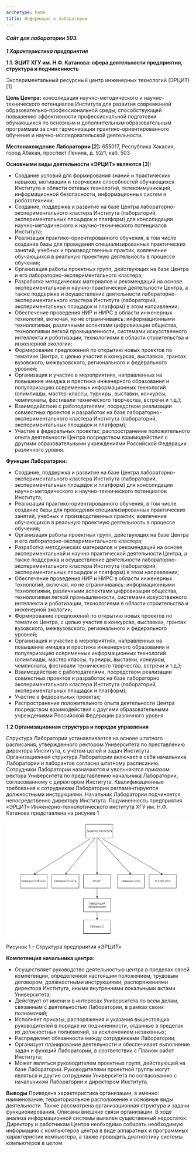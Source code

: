 ```yaml
---
archetype: home
title: Информация о лаборатории
---
```


#### ***Сайт для лаборатории 503.***

***1 Характеристика предприятия***

**1.1. ЭЦИТ ХГУ им. Н.Ф. Катанова: сфера деятельности
предприятия, структура и подчиненность**

Экспериментальный ресурсный центр инженерных технологий (ЭРЦИТ)
[1]

**Цель Центра:** консолидация научно-методического и
научно-технического потенциалов Института для развития современной
образовательно-профессиональной среды, способствующей повышению
эффективности профессиональной подготовки обучающихся по основным и
дополнительным образовательным программам за счет гармонизации
практико-ориентированного обучения и научно-исследовательской
деятельности.

**Местонахождение Лаборатории [2]:** 655017, Республика Хакасия, город
Абакан, проспект Ленина, д. 92/1, каб. 503

**Основными виды деятельности «ЭРЦИТ» являются [3]:**

+ Создание условий для формирования знаний и практических
  навыков, мотивации и творческих способностей обучающихся Института в
  области сетевых технологий, телекоммуникаций, информационной
  безопасности, информационных систем и робототехники;
+ Cоздание, поддержка и развитие на базе Центра лабораторно-экспериментального кластера Института (лабораторий, экспериментальных площадок и платформ) для консолидации научно-методического и научно-технического потенциалов Института;
+ Реализация практико-ориентированного обучения, в том числе
  создание базы для проведения специализированных практических занятий,
  учебных и производственных практик, вовлечение обучающихся в реальную
  проектную деятельность в процессе обучения;
+ Организация работы проектных групп, действующих на базе Центра
  и его лабораторно-экспериментального кластера;
+ Разработка методических материалов и рекомендаций на основе
  экспериментальной и научно-практической деятельности Центра, а также поддержка и осуществление деятельности лабораторно-экспериментального
  кластера Института (лабораторий, экспериментальных площадок и платформ)
  в этом направлении;
+ Обеспечение проведения НИР и НИРС в области инженерных
  технологий, включая, но не ограничиваясь: информационными технологиями,
  различными аспектами цифровизации общества, технологиями легкой
  промышленности, системами искусственного интеллекта и роботизации,
  технологиями в области строительства и инженерной экологии;
+ Формирование предложений по открытию новых проектов по
  тематике Центра, с целью участия в конкурсах, выставках, грантах вузовского,
  межвузовского, регионального и федерального уровней;
+ Организация и участие в мероприятиях, направленных на
  повышение имиджа и престижа инженерного образования и популяризацию
  современных информационных технологий (олимпиады, мастер-классы,
  турниры, выставки, конкурсы, чемпионаты, фестивали технического
  творчества, встречи и т.д.);
+ Взаимодействие с работодателями, посредством реализации
  совместных проектов и разработок на базе лабораторно-экспериментального
  кластера Института (лабораторий, экспериментальных площадок и платформ);
+ Участие в федеральных проектах;
  распространение положительного опыта деятельности Центра
  посредством взаимодействия с другими образовательными учреждениями
  Российской Федерации различного уровня.

**Функции Лаборатории:**

+ Создание, поддержка и развитие на базе Центра лабораторно-экспериментального кластера Института (лабораторий, экспериментальных
  площадок и платформ) для консолидации научно-методического и научно-технического потенциалов Института;
+ Реализация практико-ориентированного обучения, в том числе
  создание базы для проведения специализированных практических занятий, учебных и производственных практик, вовлечение обучающихся в реальную проектную деятельность в процессе обучения;
+ Организация работы проектных групп, действующих на базе Центра
  и его лабораторно-экспериментального кластера;
+ Разработка методических материалов и рекомендаций на основе
  экспериментальной и научно практической деятельности Центра, а также поддержка и осуществление деятельности лабораторно-экспериментального кластера Института (лабораторий, экспериментальных площадок и платформ) в этом направлении;
+ Обеспечение проведения НИР и НИРС в области инженерных
  технологий, включая, но не ограничиваясь: информационными технологиями, различными аспектами цифровизации общества, технологиями легкой промышленности, системами искусственного интеллекта и роботизации, технологиями в области строительства и инженерной экологии;
+ Формирование предложений по открытию новых проектов по
  тематике Центра, с целью участия в конкурсах, выставках, грантах вузовского, межвузовского, регионального и федерального уровней;
+ Организация и участие в мероприятиях, направленных на повышение имиджа и престижа инженерного образования и популяризацию
  современных информационных технологий (олимпиады, мастер классы,
  турниры, выставки, конкурсы, чемпионаты, фестивали технического
  творчества, встречи и т.д.);
+ Взаимодействие с работодателями, посредством реализации
  совместных проектов и разработок на базе лабораторно экспериментального
  кластера Института (лабораторий, экспериментальных площадок и платформ);
+ Участие в федеральных проектах;
+ Распространение положительного опыта деятельности Центра посредством взаимодействия с другими образовательными учреждениями Российской Федерации различного уровня.

**1.2 Организационная структура и порядок управления**

Структура Лаборатории устанавливается на основе штатного
расписания, утвержденного ректором Университета по преставлению
директора Института, с учётом целей и задач Института.
Организационная структура Лаборатории включает в себя
начальника Лаборатории и лаборантов согласно штатному расписанию.
Сотрудники Лаборатории назначаются и увольняются приказом
ректора Университета по представлению начальника Лаборатории,
согласованному с директором Института. Квалификационные требования к
сотрудникам Лаборатории регламентируются должностными инструкциями.
Начальник Лаборатории подчиняется непосредственно директору
Института.
Подчиненность предприятия «ЭРЦИТ» Инженерно-технологического
института ХГУ им. Н.Ф. Катанова представлена на рисунке 1

![image](tableimage.png)

Рисунок 1 – Структура предприятия «ЭРЦИТ»

**Компетенция начальника центра:**

+ Осуществляет руководство
  деятельностью центра в пределах своей компетенции, определенной настоящим положением, трудовым договором, должностными инструкциями, распоряжениями директора Института, иными внутренними локальными актами Университета;
+ Действует от имени и в интересах Университета по всем делам,
  связанным с деятельностью Лаборатории, в рамках своих полномочий;
+ Исполняет приказы, распоряжения и указания вышестоящих
  руководителей в порядке их подчиненности, отданные в пределах их должностных полномочий, за исключением незаконных;
+ Распределяет обязанности между сотрудниками Лаборатории;
+ Организует планирование деятельности и обеспечивает выполнение
  задач и функций Лаборатории, в соответствии с Планом работ Института;
+ Может являться руководителем проектных групп, действующей на
  базе Лаборатории. Руководителями проектной группы могут являться и другие сотрудники Университета по согласованию с начальником Лаборатории и директором Института.

**Выводы**
Приведена характеристика организации, а именно: наименование,
территориальное расположение и основные виды деятельности. Также
рассмотрена организационная структура и задачи функционирования.
Описаны внешние связи организации.
В ходе анализа информационной системы выявлен существенный
недостаток. Директору и работникам Центра необходимо собирать
необходимую информацию с компьютеров центра в виде аппаратных и
программных характеристик компьютера, а также проводить диагностику системы компьютеров в целом.

